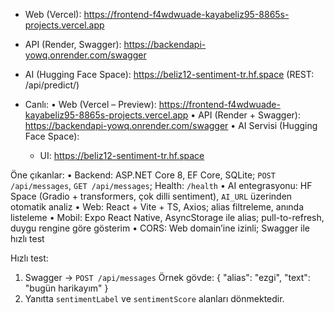 
- Web (Vercel): https://frontend-f4wdwuade-kayabeliz95-8865s-projects.vercel.app
- API (Render, Swagger): https://backendapi-yowq.onrender.com/swagger
- AI (Hugging Face Space): https://beliz12-sentiment-tr.hf.space  (REST: /api/predict/)

- Canlı:
• Web (Vercel – Preview): https://frontend-f4wdwuade-kayabeliz95-8865s-projects.vercel.app
• API (Render + Swagger): https://backendapi-yowq.onrender.com/swagger
• AI Servisi (Hugging Face Space):
  - UI:  https://beliz12-sentiment-tr.hf.space
  

Öne çıkanlar:
• Backend: ASP.NET Core 8, EF Core, SQLite; `POST /api/messages`, `GET /api/messages`; Health: `/health`
• AI entegrasyonu: HF Space (Gradio + transformers, çok dilli sentiment), `AI_URL` üzerinden otomatik analiz
• Web: React + Vite + TS, Axios; alias filtreleme, anında listeleme
• Mobil: Expo React Native, AsyncStorage ile alias; pull-to-refresh, duygu rengine göre gösterim
• CORS: Web domain’ine izinli; Swagger ile hızlı test

Hızlı test:
1) Swagger → `POST /api/messages`
   Örnek gövde:
   { "alias": "ezgi", "text": "bugün harikayım" }
2) Yanıtta `sentimentLabel` ve `sentimentScore` alanları dönmektedir.
